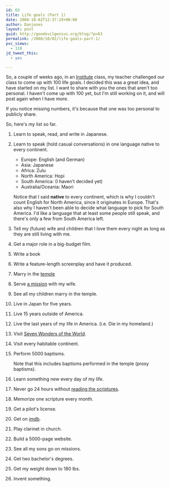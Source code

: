 ```yaml
---
id: 63
title: Life goals (Part 1)
date: 2008-10-02T12:37:19+00:00
author: Danjones
layout: post
guid: http://goodevilgenius.org/blog/?p=63
permalink: /2008/10/02/life-goals-part-1/
pvc_views:
  - 118
jd_tweet_this:
  - yes

---
```

So, a couple of weeks ago, in an [Institute](http://ldsces.org/) class, my teacher challenged our class to come up with 100 life goals. I decided this was a great idea, and have started on my list. I want to share with you the ones that aren't too personal. I haven't come up with 100 yet, but I'm still working on it, and will post again when I have more.

If you notice missing numbers, it's because that one was too personal to publicly share.

So, here's my list so far.

1. Learn to speak, read, and write in Japanese.

2. Learn to speak (hold casual conversations) in one language native to every continent.
   * Europe: English (and German)
   * Asia: Japanese
   * Africa: Zulu
   * North America: Hopi
   * South America: (I haven't decided yet)
   * Australia/Oceania: Maori

   Notice that I said **native** to every continent, which is why I couldn't count English for North America, since it originates in Europe. That's also why I haven't been able to decide what language to pick for South America. I'd like a language that at least some people still speak, and there's only a few from South America left.

3. Tell my (future) wife and children that I love them every night as long as they are still living with me.

4. Get a major role in a big-budget film.

5. Write a book

6. Write a feature-length screenplay and have it produced.

7. Marry in the [temple](http://mormon.org/mormonorg/eng/basic-beliefs/membership-in-christ-s-church/temples-and-family-history)

8. Serve [a mission](http://mormon.org/mormonorg/eng/basic-beliefs/membership-in-christ-s-church/missionary-work) with my wife.

9. See all my children marry in the temple.

10. Live in Japan for five years.

11. Live 15 years outside of America.

12. Live the last years of my life in America. (i.e. Die in my homeland.)

3. Visit [Seven Wonders of the World](http://en.wikipedia.org/wiki/Seven_Wonders_of_the_Ancient_World).

14. Visit every habitable continent.

15. Perform 5000 baptisms.

    Note that this includes baptisms performed in the temple (proxy baptisms).

16. Learn something new every day of my life.

17. Never go 24 hours without [reading the scriptures](http://mormon.org/mormonorg/eng/basic-beliefs/the-commandments/study-the-scriptures).

18. Memorize one scripture every month.

19. Get a pilot's license.

20. Get on [imdb](http://www.imdb.com).

21. Play clarinet in church.

22. Build a 5000-page website.

23. See all my sons go on missions.

24. Get two bachelor's degrees.

26. Get my weight down to 180 lbs.

27. Invent something.
